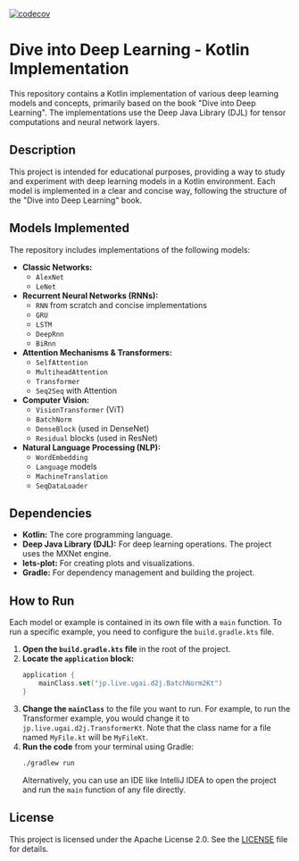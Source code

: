 [![codecov](https://codecov.io/gh/takanori-ugai/D2J/graph/badge.svg?token=5EAXZ3ES0N)](https://codecov.io/gh/takanori-ugai/D2J)

# Dive into Deep Learning - Kotlin Implementation

This repository contains a Kotlin implementation of various deep learning models and concepts, primarily based on the book "Dive into Deep Learning". The implementations use the Deep Java Library (DJL) for tensor computations and neural network layers.

## Description

This project is intended for educational purposes, providing a way to study and experiment with deep learning models in a Kotlin environment. Each model is implemented in a clear and concise way, following the structure of the "Dive into Deep Learning" book.

## Models Implemented

The repository includes implementations of the following models:

*   **Classic Networks:**
    *   `AlexNet`
    *   `LeNet`
*   **Recurrent Neural Networks (RNNs):**
    *   `RNN` from scratch and concise implementations
    *   `GRU`
    *   `LSTM`
    *   `DeepRnn`
    *   `BiRnn`
*   **Attention Mechanisms & Transformers:**
    *   `SelfAttention`
    *   `MultiheadAttention`
    *   `Transformer`
    *   `Seq2Seq` with Attention
*   **Computer Vision:**
    *   `VisionTransformer` (ViT)
    *   `BatchNorm`
    *   `DenseBlock` (used in DenseNet)
    *   `Residual` blocks (used in ResNet)
*   **Natural Language Processing (NLP):**
    *   `WordEmbedding`
    *   `Language` models
    *   `MachineTranslation`
    *   `SeqDataLoader`

## Dependencies

*   **Kotlin:** The core programming language.
*   **Deep Java Library (DJL):** For deep learning operations. The project uses the MXNet engine.
*   **lets-plot:** For creating plots and visualizations.
*   **Gradle:** For dependency management and building the project.

## How to Run

Each model or example is contained in its own file with a `main` function. To run a specific example, you need to configure the `build.gradle.kts` file.

1.  **Open the `build.gradle.kts` file** in the root of the project.
2.  **Locate the `application` block:**
    ```kotlin
    application {
        mainClass.set("jp.live.ugai.d2j.BatchNorm2Kt")
    }
    ```
3.  **Change the `mainClass`** to the file you want to run. For example, to run the Transformer example, you would change it to `jp.live.ugai.d2j.TransformerKt`. Note that the class name for a file named `MyFile.kt` will be `MyFileKt`.
4.  **Run the code** from your terminal using Gradle:
    ```bash
    ./gradlew run
    ```
    Alternatively, you can use an IDE like IntelliJ IDEA to open the project and run the `main` function of any file directly.

## License

This project is licensed under the Apache License 2.0. See the [LICENSE](LICENSE) file for details.

